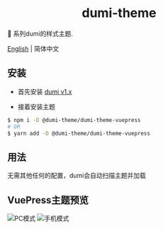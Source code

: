 <h1 align="center">dumi-theme</h1>

📖 系列dumi的样式主题.

<a href="https://github.com/OrekiSH/dumi-theme/blob/main/README.md">English</a> | 简体中文

## 安装

* 首先安装 [dumi v1.x](https://github.com/umijs/dumi)

* 接着安装主题

```bash
$ npm i -D @dumi-theme/dumi-theme-vuepress
# OR
$ yarn add -D @dumi-theme/dumi-theme-vuepress
```

## 用法

无需其他任何的配置，dumi会自动扫描主题并加载

## VuePress主题预览

![PC模式](https://s3.ax1x.com/2021/02/21/yIXHJK.png)
![手机模式](https://s3.ax1x.com/2021/02/21/yIX7i6.png)
